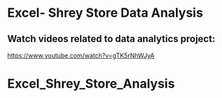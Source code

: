 # Excel- Shrey Store Data Analysis 

## Watch videos related to data analytics project: 
https://www.youtube.com/watch?v=gTK5rNhWJyA 
# Excel_Shrey_Store_Analysis
